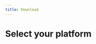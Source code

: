 ```yaml
---
title: Download
---
```


# Select your platform

<AssetsDownload />

<script setup lang="ts">
import assets from '../.vitepress/_data/assets.json'
</script>
